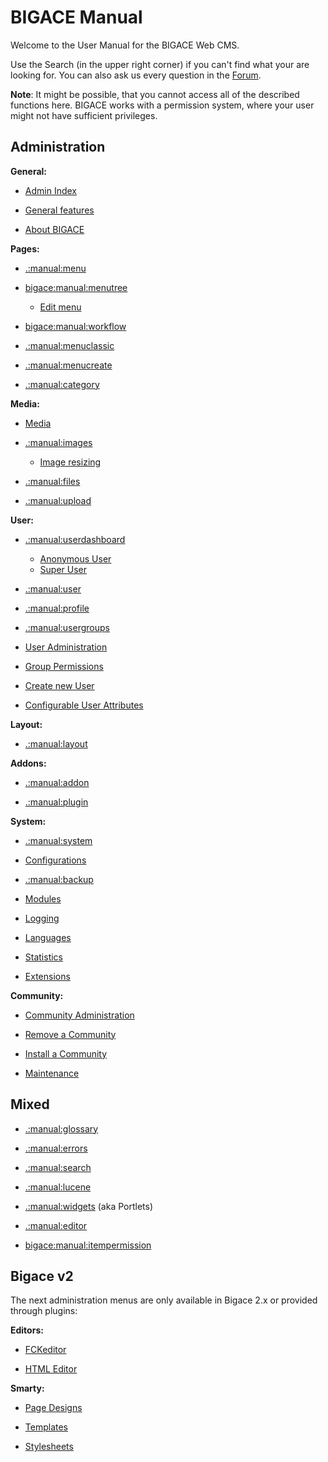 # BIGACE Manual

Welcome to the User Manual for the BIGACE Web CMS.

Use the Search (in the upper right corner) if you can't find what your are looking for. You can also ask us every question in the [Forum](http://forum.bigace.de/).

**Note**: It might be possible, that you cannot access all of the described functions here. BIGACE works with a permission system, where your user might not have sufficient privileges.

## Administration

**General:**

*  [Admin Index](manual/index)

*  [General features](manual/features)

*  [About BIGACE](manual/about)

**Pages:**

*  [.:manual:menu](./manual/menu)

*  [bigace:manual:menutree](manual/menutree)
    * [Edit menu](manual/menuAttributes)

*  [bigace:manual:workflow](manual/workflow)

*  [.:manual:menuclassic](./manual/menuclassic)

*  [.:manual:menucreate](./manual/menucreate)

*  [.:manual:category](./manual/category)

**Media:**

*  [Media](./manual/media)

*  [.:manual:images](./manual/images)
     * [Image resizing](manual/imageresize)

*  [.:manual:files](./manual/files)

*  [.:manual:upload](./manual/upload)

**User:**

*  [.:manual:userdashboard](./manual/userdashboard)
    * [Anonymous User](manual/anonymous_user)
    * [Super User](manual/superuser) 

*  [.:manual:user](./manual/user)

*  [.:manual:profile](./manual/profile)

*  [.:manual:usergroups](./manual/usergroups)

*  [User Administration](./manual/useradmin)

*  [Group Permissions](./manual/grouppermission)

*  [Create new User](./manual/usercreate)

*  [Configurable User Attributes](./administration/userattributes)

**Layout:**

*  [.:manual:layout](./manual/layout)

**Addons:**

*  [.:manual:addon](./manual/addon)

*  [.:manual:plugin](./manual/plugin)

**System:**

*  [.:manual:system](./manual/system)

*  [Configurations](manual/configurations)

*  [.:manual:backup](./manual/backup)

*  [Modules](manual/itemmodul)

*  [Logging](manual/logging)

*  [Languages](manual/languages)

*  [Statistics](manual/statistic)

*  [Extensions](manual/updates)

**Community:**

*  [Community Administration](manual/community)

*  [Remove a Community](manual/communitydeinstall)

*  [Install a Community](manual/communityinstall)

*  [Maintenance](manual/maintenance)

## Mixed


*  [.:manual:glossary](./manual/glossary)

*  [.:manual:errors](./manual/errors)

*  [.:manual:search](./manual/search)

*  [.:manual:lucene](./manual/lucene)

*  [.:manual:widgets](./manual/widgets) (aka Portlets)

*  [.:manual:editor](./manual/editor)

*  [bigace:manual:itempermission](manual/itempermission)

## Bigace v2

The next administration menus are only available in Bigace 2.x or provided through plugins:

**Editors:**

*  [FСKeditor](manual/fckeditor)

*  [HTML Editor](manual/htmleditor)

**Smarty:**

*  [Page Designs](manual/design)

*  [Templates](manual/templates)

*  [Stylesheets](manual/stylesheet)


